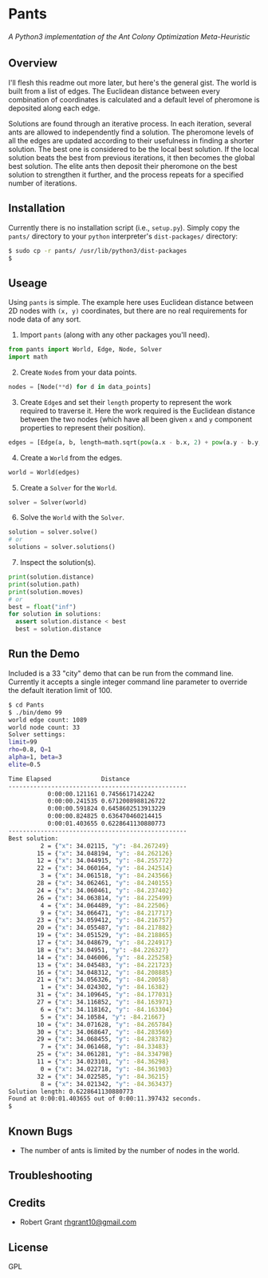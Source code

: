 Pants
=====
###### A Python3 implementation of the Ant Colony Optimization Meta-Heuristic

Overview
--------
I'll flesh this readme out more later, but here's the general gist.  The world is built from a list of edges.  The Euclidean distance between every combination of coordinates is calculated and a default level of pheromone is deposited along each edge.  

Solutions are found through an iterative process.  In each iteration, several ants are allowed to independently find a solution.  The pheromone levels of all the edges are updated according to their usefulness in finding a shorter solution.  The best one is considered to be the local best solution.  If the local solution beats the best from previous iterations, it then becomes the global best solution.  The elite ants then deposit their pheromone on the best solution to strengthen it further, and the process repeats for a specified number of iterations.


Installation
------------
Currently there is no installation script (i.e., `setup.py`).  Simply copy the `pants/` directory to your `python` interpreter's `dist-packages/` directory:

```bash
$ sudo cp -r pants/ /usr/lib/python3/dist-packages
$ 
```


Useage
------
Using `pants` is simple.  The example here uses Euclidean distance between 2D nodes with `(x, y)` coordinates, but there are no real requirements for node data of any sort.

 1) Import `pants` (along with any other packages you'll need).

```python
from pants import World, Edge, Node, Solver
import math
```

 2) Create `Node`s from your data points.

```python
nodes = [Node(**d) for d in data_points]
```

 3) Create `Edge`s and set their `length` property to represent the work required to traverse it.  Here the work required is the Euclidean distance between the two nodes (which have all been given `x` and `y` component properties to represent their position).

```python
edges = [Edge(a, b, length=math.sqrt(pow(a.x - b.x, 2) + pow(a.y - b.y, 2))]
```

 4) Create a `World` from the edges.

```python
world = World(edges)
```

 5) Create a `Solver` for the `World`.

```python
solver = Solver(world)
```

 6) Solve the `World` with the `Solver`.

```python
solution = solver.solve()
# or
solutions = solver.solutions()
```

  7) Inspect the solution(s).

```python
print(solution.distance)
print(solution.path)
print(solution.moves)
# or
best = float("inf")
for solution in solutions:
  assert solution.distance < best
  best = solution.distance
```


Run the Demo
------------

Included is a 33 "city" demo that can be run from the command line.  Currently it accepts a single integer command line parameter to override the default iteration limit of 100.

```bash
$ cd Pants
$ ./bin/demo 99
world edge count: 1089
world node count: 33
Solver settings:
limit=99
rho=0.8, Q=1
alpha=1, beta=3
elite=0.5

Time Elapsed              Distance                 
--------------------------------------------------
           0:00:00.121161 0.7456617142242          
           0:00:00.241535 0.6712008988126722       
           0:00:00.591824 0.6458602513913229       
           0:00:00.824825 0.636470460214415        
           0:00:01.403655 0.6228641130880773       
--------------------------------------------------
Best solution:
         2 = {"x": 34.02115, "y": -84.267249}
        15 = {"x": 34.048194, "y": -84.262126}
        12 = {"x": 34.044915, "y": -84.255772}
        22 = {"x": 34.060164, "y": -84.242514}
         3 = {"x": 34.061518, "y": -84.243566}
        28 = {"x": 34.062461, "y": -84.240155}
        24 = {"x": 34.060461, "y": -84.237402}
        26 = {"x": 34.063814, "y": -84.225499}
         4 = {"x": 34.064489, "y": -84.22506}
         9 = {"x": 34.066471, "y": -84.217717}
        23 = {"x": 34.059412, "y": -84.216757}
        20 = {"x": 34.055487, "y": -84.217882}
        19 = {"x": 34.051529, "y": -84.218865}
        17 = {"x": 34.048679, "y": -84.224917}
        18 = {"x": 34.04951, "y": -84.226327}
        14 = {"x": 34.046006, "y": -84.225258}
        13 = {"x": 34.045483, "y": -84.221723}
        16 = {"x": 34.048312, "y": -84.208885}
        21 = {"x": 34.056326, "y": -84.20058}
         1 = {"x": 34.024302, "y": -84.16382}
        31 = {"x": 34.109645, "y": -84.177031}
        27 = {"x": 34.116852, "y": -84.163971}
         6 = {"x": 34.118162, "y": -84.163304}
         5 = {"x": 34.10584, "y": -84.21667}
        10 = {"x": 34.071628, "y": -84.265784}
        30 = {"x": 34.068647, "y": -84.283569}
        29 = {"x": 34.068455, "y": -84.283782}
         7 = {"x": 34.061468, "y": -84.33483}
        25 = {"x": 34.061281, "y": -84.334798}
        11 = {"x": 34.023101, "y": -84.36298}
         0 = {"x": 34.022718, "y": -84.361903}
        32 = {"x": 34.022585, "y": -84.36215}
         8 = {"x": 34.021342, "y": -84.363437}
Solution length: 0.6228641130880773
Found at 0:00:01.403655 out of 0:00:11.397432 seconds.
$
```

Known Bugs
----------
 
 * The number of ants is limited by the number of nodes in the world.

Troubleshooting
---------------

Credits
-------
 
 * Robert Grant <rhgrant10@gmail.com>

License
-------

GPL